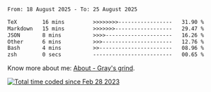 <!--START_SECTION:waka-->

```txt
From: 18 August 2025 - To: 25 August 2025

TeX        16 mins         >>>>>>>>-----------------   31.90 %
Markdown   15 mins         >>>>>>>------------------   29.47 %
JSON       8 mins          >>>>---------------------   16.26 %
Other      6 mins          >>>----------------------   12.76 %
Bash       4 mins          >>-----------------------   08.96 %
zsh        0 secs          -------------------------   00.65 %
```

<!--END_SECTION:waka-->

<!-- [![grayxu's github stats](https://github-readme-stats.vercel.app/api?username=grayxu&count_private=true&show_icons=true)](https://github.com/grayxu) -->

Know more about me: [About - Gray's grind](https://www.grayxu.cn/).
<p align="left">
  <a href="https://wakatime.com/@c69eb31e-43a1-463f-8968-c3449e386f57"><img src="https://wakatime.com/badge/user/c69eb31e-43a1-463f-8968-c3449e386f57.svg" title="Total time coded since Feb 28 2023" /></a>
</p>


